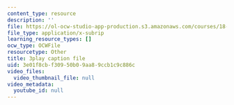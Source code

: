```yaml
---
content_type: resource
description: ''
file: https://ol-ocw-studio-app-production.s3.amazonaws.com/courses/18-03sc-differential-equations-fall-2011/3e01f8cbf30950b09aa89ccb1c9c886c_zreI4HllD80.vtt
file_type: application/x-subrip
learning_resource_types: []
ocw_type: OCWFile
resourcetype: Other
title: 3play caption file
uid: 3e01f8cb-f309-50b0-9aa8-9ccb1c9c886c
video_files:
  video_thumbnail_file: null
video_metadata:
  youtube_id: null
---
```

